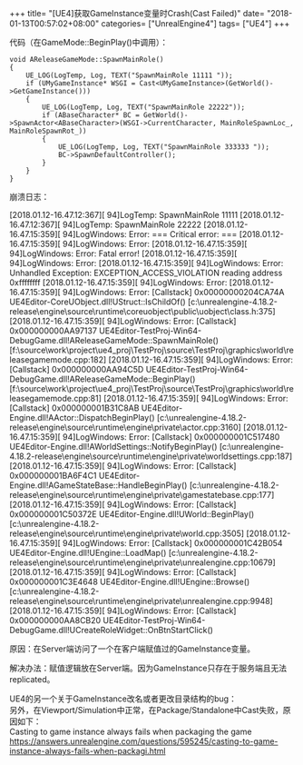 +++
title= "[UE4]获取GameInstance变量时Crash(Cast Failed)"
date= "2018-01-13T00:57:02+08:00"
categories= ["UnrealEngine4"]
tags= ["UE4"]
+++


代码（在GameMode::BeginPlay()中调用）：

	void AReleaseGameMode::SpawnMainRole()
	{
		UE_LOG(LogTemp, Log, TEXT("SpawnMainRole 11111 "));
		if (UMyGameInstance* WSGI = Cast<UMyGameInstance>(GetWorld()->GetGameInstance()))
		{
			UE_LOG(LogTemp, Log, TEXT("SpawnMainRole 22222"));
			if (ABaseCharacter* BC = GetWorld()->SpawnActor<ABaseCharacter>(WSGI->CurrentCharacter, MainRoleSpawnLoc_, MainRoleSpawnRot_))
			{
				UE_LOG(LogTemp, Log, TEXT("SpawnMainRole 333333 "));
				BC->SpawnDefaultController();
			}
		}
	}

崩溃日志：

[2018.01.12-16.47.12:367][ 94]LogTemp: SpawnMainRole 11111
[2018.01.12-16.47.12:367][ 94]LogTemp: SpawnMainRole 22222
[2018.01.12-16.47.15:359][ 94]LogWindows: Error: === Critical error: ===
[2018.01.12-16.47.15:359][ 94]LogWindows: Error: 
[2018.01.12-16.47.15:359][ 94]LogWindows: Error: Fatal error!
[2018.01.12-16.47.15:359][ 94]LogWindows: Error: 
[2018.01.12-16.47.15:359][ 94]LogWindows: Error: Unhandled Exception: EXCEPTION_ACCESS_VIOLATION reading address 0xffffffff
[2018.01.12-16.47.15:359][ 94]LogWindows: Error: 
[2018.01.12-16.47.15:359][ 94]LogWindows: Error: [Callstack] 0x00000000204CA74A UE4Editor-CoreUObject.dll!UStruct::IsChildOf() [c:\unrealengine-4.18.2-release\engine\source\runtime\coreuobject\public\uobject\class.h:375]
[2018.01.12-16.47.15:359][ 94]LogWindows: Error: [Callstack] 0x000000000AA97137 UE4Editor-TestProj-Win64-DebugGame.dll!AReleaseGameMode::SpawnMainRole() [f:\source\work\project\ue4_proj\TestProj\source\TestProj\graphics\world\releasegamemode.cpp:182]
[2018.01.12-16.47.15:359][ 94]LogWindows: Error: [Callstack] 0x000000000AA94C5D UE4Editor-TestProj-Win64-DebugGame.dll!AReleaseGameMode::BeginPlay() [f:\source\work\project\ue4_proj\TestProj\source\TestProj\graphics\world\releasegamemode.cpp:81]
[2018.01.12-16.47.15:359][ 94]LogWindows: Error: [Callstack] 0x000000001B31C8AB UE4Editor-Engine.dll!AActor::DispatchBeginPlay() [c:\unrealengine-4.18.2-release\engine\source\runtime\engine\private\actor.cpp:3160]
[2018.01.12-16.47.15:359][ 94]LogWindows: Error: [Callstack] 0x000000001C517480 UE4Editor-Engine.dll!AWorldSettings::NotifyBeginPlay() [c:\unrealengine-4.18.2-release\engine\source\runtime\engine\private\worldsettings.cpp:187]
[2018.01.12-16.47.15:359][ 94]LogWindows: Error: [Callstack] 0x000000001BA6F4C1 UE4Editor-Engine.dll!AGameStateBase::HandleBeginPlay() [c:\unrealengine-4.18.2-release\engine\source\runtime\engine\private\gamestatebase.cpp:177]
[2018.01.12-16.47.15:359][ 94]LogWindows: Error: [Callstack] 0x000000001C50372E UE4Editor-Engine.dll!UWorld::BeginPlay() [c:\unrealengine-4.18.2-release\engine\source\runtime\engine\private\world.cpp:3505]
[2018.01.12-16.47.15:359][ 94]LogWindows: Error: [Callstack] 0x000000001C42B054 UE4Editor-Engine.dll!UEngine::LoadMap() [c:\unrealengine-4.18.2-release\engine\source\runtime\engine\private\unrealengine.cpp:10679]
[2018.01.12-16.47.15:359][ 94]LogWindows: Error: [Callstack] 0x000000001C3E4648 UE4Editor-Engine.dll!UEngine::Browse() [c:\unrealengine-4.18.2-release\engine\source\runtime\engine\private\unrealengine.cpp:9948]
[2018.01.12-16.47.15:359][ 94]LogWindows: Error: [Callstack] 0x000000000AA8CB20 UE4Editor-TestProj-Win64-DebugGame.dll!UCreateRoleWidget::OnBtnStartClick() 

原因：在Server端访问了一个在客户端赋值过的GameInstance变量。

解决办法：赋值逻辑放在Server端。因为GameInstance只存在于服务端且无法replicated。

UE4的另一个关于GameInstance改名或者更改目录结构的bug：  
另外，在Viewport/Simulation中正常，在Package/Standalone中Cast失败，原因如下：  
Casting to game instance always fails when packaging the game  
https://answers.unrealengine.com/questions/595245/casting-to-game-instance-always-fails-when-packagi.html